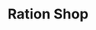 ---
title: "Ration Shop"
url: /kodungallur/ration-shop-chandapura-kottapuram-bypass-2/
shop: convenience
---